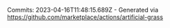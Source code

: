 Commits: 2023-04-16T11:48:15.689Z - Generated via https://github.com/marketplace/actions/artificial-grass
<br>
